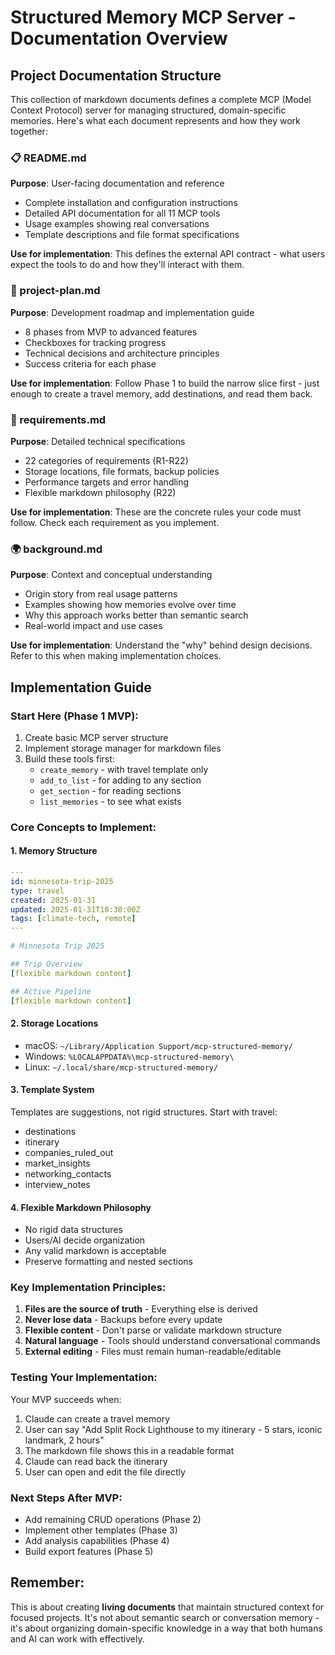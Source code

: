 # Structured Memory MCP Server - Documentation Overview

## Project Documentation Structure

This collection of markdown documents defines a complete MCP (Model Context Protocol) server for managing structured, domain-specific memories. Here's what each document represents and how they work together:

### 📋 README.md
**Purpose**: User-facing documentation and reference
- Complete installation and configuration instructions
- Detailed API documentation for all 11 MCP tools
- Usage examples showing real conversations
- Template descriptions and file format specifications

**Use for implementation**: This defines the external API contract - what users expect the tools to do and how they'll interact with them.

### 📐 project-plan.md
**Purpose**: Development roadmap and implementation guide
- 8 phases from MVP to advanced features
- Checkboxes for tracking progress
- Technical decisions and architecture principles
- Success criteria for each phase

**Use for implementation**: Follow Phase 1 to build the narrow slice first - just enough to create a travel memory, add destinations, and read them back.

### 🎯 requirements.md
**Purpose**: Detailed technical specifications
- 22 categories of requirements (R1-R22)
- Storage locations, file formats, backup policies
- Performance targets and error handling
- Flexible markdown philosophy (R22)

**Use for implementation**: These are the concrete rules your code must follow. Check each requirement as you implement.

### 🌍 background.md
**Purpose**: Context and conceptual understanding
- Origin story from real usage patterns
- Examples showing how memories evolve over time
- Why this approach works better than semantic search
- Real-world impact and use cases

**Use for implementation**: Understand the "why" behind design decisions. Refer to this when making implementation choices.

## Implementation Guide

### Start Here (Phase 1 MVP):
1. Create basic MCP server structure
2. Implement storage manager for markdown files
3. Build these tools first:
   - `create_memory` - with travel template only
   - `add_to_list` - for adding to any section
   - `get_section` - for reading sections
   - `list_memories` - to see what exists

### Core Concepts to Implement:

#### 1. Memory Structure
```yaml
---
id: minnesota-trip-2025
type: travel
created: 2025-01-31
updated: 2025-01-31T10:30:00Z
tags: [climate-tech, remote]
---

# Minnesota Trip 2025

## Trip Overview
[flexible markdown content]

## Active Pipeline
[flexible markdown content]
```

#### 2. Storage Locations
- macOS: `~/Library/Application Support/mcp-structured-memory/`
- Windows: `%LOCALAPPDATA%\mcp-structured-memory\`
- Linux: `~/.local/share/mcp-structured-memory/`

#### 3. Template System
Templates are suggestions, not rigid structures. Start with travel:
- destinations
- itinerary
- companies_ruled_out
- market_insights
- networking_contacts
- interview_notes

#### 4. Flexible Markdown Philosophy
- No rigid data structures
- Users/AI decide organization
- Any valid markdown is acceptable
- Preserve formatting and nested sections

### Key Implementation Principles:

1. **Files are the source of truth** - Everything else is derived
2. **Never lose data** - Backups before every update
3. **Flexible content** - Don't parse or validate markdown structure
4. **Natural language** - Tools should understand conversational commands
5. **External editing** - Files must remain human-readable/editable

### Testing Your Implementation:

Your MVP succeeds when:
1. Claude can create a travel memory
2. User can say "Add Split Rock Lighthouse to my itinerary - 5 stars, iconic landmark, 2 hours"
3. The markdown file shows this in a readable format
4. Claude can read back the itinerary
5. User can open and edit the file directly

### Next Steps After MVP:
- Add remaining CRUD operations (Phase 2)
- Implement other templates (Phase 3)
- Add analysis capabilities (Phase 4)
- Build export features (Phase 5)

## Remember:
This is about creating **living documents** that maintain structured context for focused projects. It's not about semantic search or conversation memory - it's about organizing domain-specific knowledge in a way that both humans and AI can work with effectively.
